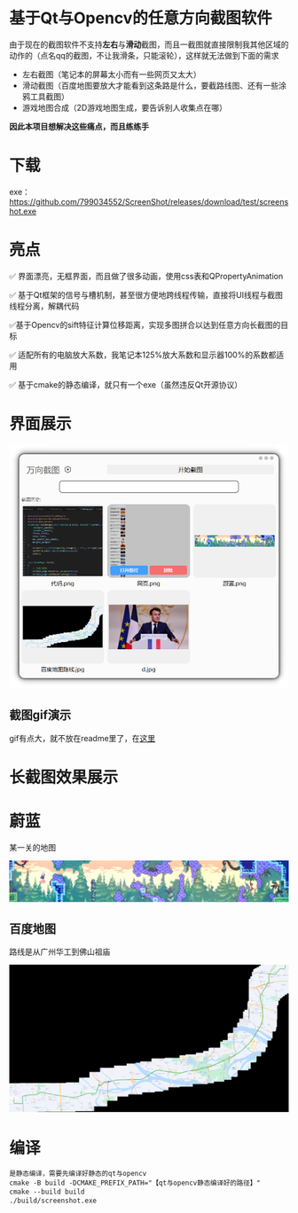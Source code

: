 # 基于Qt与Opencv的任意方向截图软件

由于现在的截图软件不支持**左右**与**滑动**截图，而且一截图就直接限制我其他区域的动作的（点名qq的截图，不让我滑条，只能滚轮），这样就无法做到下面的需求

* 左右截图（笔记本的屏幕太小而有一些网页又太大）
* 滑动截图（百度地图要放大才能看到这条路是什么，要截路线图、还有一些涂鸦工具截图）
* 游戏地图合成（2D游戏地图生成，要告诉别人收集点在哪）

**因此本项目想解决这些痛点，而且练练手**

# 下载

exe：https://github.com/799034552/ScreenShot/releases/download/test/screenshot.exe

# 亮点

✅ 界面漂亮，无框界面，而且做了很多动画，使用css表和QPropertyAnimation

✅ 基于Qt框架的信号与槽机制，甚至很方便地跨线程传输，直接将UI线程与截图线程分离，解耦代码

✅基于Opencv的sift特征计算位移距离，实现多图拼合以达到任意方向长截图的目标

✅ 适配所有的电脑放大系数，我笔记本125%放大系数和显示器100%的系数都适用

✅ 基于cmake的静态编译，就只有一个exe（虽然违反Qt开源协议）

# 界面展示

![image-20240305163510950](Readme.assets/image-20240305163510950.png)

## 截图gif演示

gif有点大，就不放在readme里了，在[这里](Readme.assets/功能.gif)



# 长截图效果展示

# 蔚蓝

某一关的地图

![蔚蓝](Readme.assets/蔚蓝.png)

## 百度地图

路线是从广州华工到佛山祖庙

![百度地图路线](Readme.assets/百度地图路线.jpg)



# 编译

```
是静态编译，需要先编译好静态的qt与opencv
cmake -B build -DCMAKE_PREFIX_PATH="【qt与opencv静态编译好的路径】"
cmake --build build
./build/screenshot.exe
```


